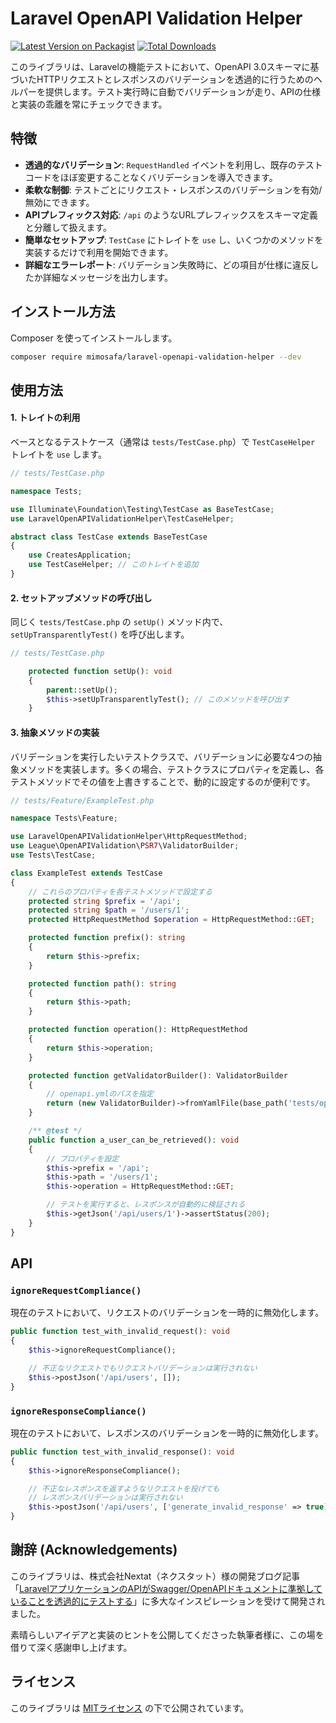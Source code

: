 # Laravel OpenAPI Validation Helper

[![Latest Version on Packagist](https://img.shields.io/packagist/v/mimosafa/laravel-openapi-validation-helper.svg?style=flat-square)](https://packagist.org/packages/mimosafa/laravel-openapi-validation-helper)
[![Total Downloads](https://img.shields.io/packagist/dt/mimosafa/laravel-openapi-validation-helper.svg?style=flat-square)](https://packagist.org/packages/mimosafa/laravel-openapi-validation-helper)

このライブラリは、Laravelの機能テストにおいて、OpenAPI 3.0スキーマに基づいたHTTPリクエストとレスポンスのバリデーションを透過的に行うためのヘルパーを提供します。テスト実行時に自動でバリデーションが走り、APIの仕様と実装の乖離を常にチェックできます。

## 特徴

- **透過的なバリデーション**: `RequestHandled` イベントを利用し、既存のテストコードをほぼ変更することなくバリデーションを導入できます。
- **柔軟な制御**: テストごとにリクエスト・レスポンスのバリデーションを有効/無効にできます。
- **APIプレフィックス対応**: `/api` のようなURLプレフィックスをスキーマ定義と分離して扱えます。
- **簡単なセットアップ**: `TestCase` にトレイトを `use` し、いくつかのメソッドを実装するだけで利用を開始できます。
- **詳細なエラーレポート**: バリデーション失敗時に、どの項目が仕様に違反したか詳細なメッセージを出力します。

## インストール方法

Composer を使ってインストールします。

```bash
composer require mimosafa/laravel-openapi-validation-helper --dev
```

## 使用方法

#### 1. トレイトの利用

ベースとなるテストケース（通常は `tests/TestCase.php`）で `TestCaseHelper` トレイトを `use` します。

```php
// tests/TestCase.php

namespace Tests;

use Illuminate\Foundation\Testing\TestCase as BaseTestCase;
use LaravelOpenAPIValidationHelper\TestCaseHelper;

abstract class TestCase extends BaseTestCase
{
    use CreatesApplication;
    use TestCaseHelper; // このトレイトを追加
}
```

#### 2. セットアップメソッドの呼び出し

同じく `tests/TestCase.php` の `setUp()` メソッド内で、`setUpTransparentlyTest()` を呼び出します。

```php
// tests/TestCase.php

    protected function setUp(): void
    {
        parent::setUp();
        $this->setUpTransparentlyTest(); // このメソッドを呼び出す
    }
```

#### 3. 抽象メソッドの実装

バリデーションを実行したいテストクラスで、バリデーションに必要な4つの抽象メソッドを実装します。多くの場合、テストクラスにプロパティを定義し、各テストメソッドでその値を上書きすることで、動的に設定するのが便利です。

```php
// tests/Feature/ExampleTest.php

namespace Tests\Feature;

use LaravelOpenAPIValidationHelper\HttpRequestMethod;
use League\OpenAPIValidation\PSR7\ValidatorBuilder;
use Tests\TestCase;

class ExampleTest extends TestCase
{
    // これらのプロパティを各テストメソッドで設定する
    protected string $prefix = '/api';
    protected string $path = '/users/1';
    protected HttpRequestMethod $operation = HttpRequestMethod::GET;

    protected function prefix(): string
    {
        return $this->prefix;
    }

    protected function path(): string
    {
        return $this->path;
    }

    protected function operation(): HttpRequestMethod
    {
        return $this->operation;
    }

    protected function getValidatorBuilder(): ValidatorBuilder
    {
        // openapi.ymlのパスを指定
        return (new ValidatorBuilder)->fromYamlFile(base_path('tests/openapi.yml'));
    }

    /** @test */
    public function a_user_can_be_retrieved(): void
    {
        // プロパティを設定
        $this->prefix = '/api';
        $this->path = '/users/1';
        $this->operation = HttpRequestMethod::GET;

        // テストを実行すると、レスポンスが自動的に検証される
        $this->getJson('/api/users/1')->assertStatus(200);
    }
}
```

## API

### `ignoreRequestCompliance()`

現在のテストにおいて、リクエストのバリデーションを一時的に無効化します。

```php
public function test_with_invalid_request(): void
{
    $this->ignoreRequestCompliance();

    // 不正なリクエストでもリクエストバリデーションは実行されない
    $this->postJson('/api/users', []);
}
```

### `ignoreResponseCompliance()`

現在のテストにおいて、レスポンスのバリデーションを一時的に無効化します。

```php
public function test_with_invalid_response(): void
{
    $this->ignoreResponseCompliance();

    // 不正なレスポンスを返すようなリクエストを投げても
    // レスポンスバリデーションは実行されない
    $this->postJson('/api/users', ['generate_invalid_response' => true]);
}
```

## 謝辞 (Acknowledgements)

このライブラリは、株式会社Nextat（ネクスタット）様の開発ブログ記事「[LaravelアプリケーションのAPIがSwagger/OpenAPIドキュメントに準拠していることを透過的にテストする](https://nextat.co.jp/staff/archives/253)」に多大なインスピレーションを受けて開発されました。

素晴らしいアイデアと実装のヒントを公開してくださった執筆者様に、この場を借りて深く感謝申し上げます。

## ライセンス

このライブラリは [MITライセンス](LICENSE.md) の下で公開されています。
